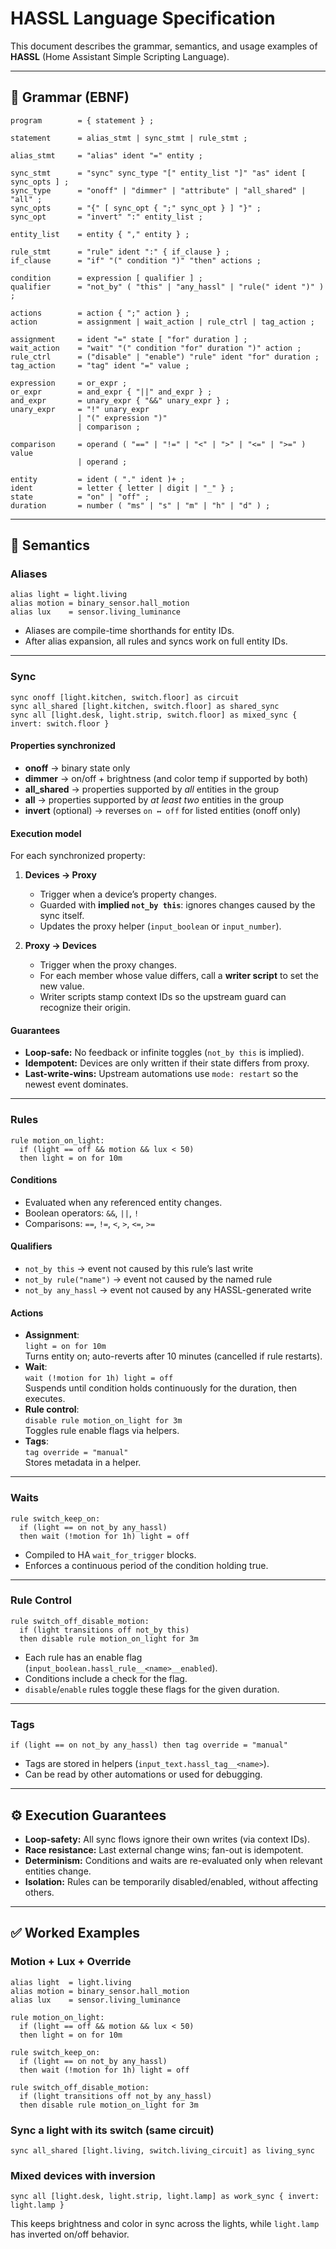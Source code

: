 # HASSL Language Specification

This document describes the grammar, semantics, and usage examples of **HASSL** (Home Assistant Simple Scripting Language).

---

## 📐 Grammar (EBNF)

```ebnf
program        = { statement } ;

statement      = alias_stmt | sync_stmt | rule_stmt ;

alias_stmt     = "alias" ident "=" entity ;

sync_stmt      = "sync" sync_type "[" entity_list "]" "as" ident [ sync_opts ] ;
sync_type      = "onoff" | "dimmer" | "attribute" | "all_shared" | "all" ;
sync_opts      = "{" [ sync_opt { ";" sync_opt } ] "}" ;
sync_opt       = "invert" ":" entity_list ;

entity_list    = entity { "," entity } ;

rule_stmt      = "rule" ident ":" { if_clause } ;
if_clause      = "if" "(" condition ")" "then" actions ;

condition      = expression [ qualifier ] ;
qualifier      = "not_by" ( "this" | "any_hassl" | "rule(" ident ")" ) ;

actions        = action { ";" action } ;
action         = assignment | wait_action | rule_ctrl | tag_action ;

assignment     = ident "=" state [ "for" duration ] ;
wait_action    = "wait" "(" condition "for" duration ")" action ;
rule_ctrl      = ("disable" | "enable") "rule" ident "for" duration ;
tag_action     = "tag" ident "=" value ;

expression     = or_expr ;
or_expr        = and_expr { "||" and_expr } ;
and_expr       = unary_expr { "&&" unary_expr } ;
unary_expr     = "!" unary_expr
               | "(" expression ")"
               | comparison ;

comparison     = operand ( "==" | "!=" | "<" | ">" | "<=" | ">=" ) value
               | operand ;

entity         = ident ( "." ident )+ ;
ident          = letter { letter | digit | "_" } ;
state          = "on" | "off" ;
duration       = number ( "ms" | "s" | "m" | "h" | "d" ) ;
```

---

## 🔧 Semantics

### Aliases

```hassl
alias light = light.living
alias motion = binary_sensor.hall_motion
alias lux    = sensor.living_luminance
```

- Aliases are compile-time shorthands for entity IDs.
- After alias expansion, all rules and syncs work on full entity IDs.

---

### Sync

```hassl
sync onoff [light.kitchen, switch.floor] as circuit
sync all_shared [light.kitchen, switch.floor] as shared_sync
sync all [light.desk, light.strip, switch.floor] as mixed_sync { invert: switch.floor }
```

#### Properties synchronized
- **onoff** → binary state only  
- **dimmer** → on/off + brightness (and color temp if supported by both)  
- **all_shared** → properties supported by *all* entities in the group  
- **all** → properties supported by *at least two* entities in the group  
- **invert** (optional) → reverses `on ↔ off` for listed entities (onoff only)

#### Execution model
For each synchronized property:
1. **Devices → Proxy**
   - Trigger when a device’s property changes.
   - Guarded with **implied `not_by this`**: ignores changes caused by the sync itself.
   - Updates the proxy helper (`input_boolean` or `input_number`).

2. **Proxy → Devices**
   - Trigger when the proxy changes.
   - For each member whose value differs, call a **writer script** to set the new value.
   - Writer scripts stamp context IDs so the upstream guard can recognize their origin.

#### Guarantees
- **Loop-safe:** No feedback or infinite toggles (`not_by this` is implied).
- **Idempotent:** Devices are only written if their state differs from proxy.
- **Last-write-wins:** Upstream automations use `mode: restart` so the newest event dominates.

---

### Rules

```hassl
rule motion_on_light:
  if (light == off && motion && lux < 50)
  then light = on for 10m
```

#### Conditions
- Evaluated when any referenced entity changes.
- Boolean operators: `&&`, `||`, `!`
- Comparisons: `==`, `!=`, `<`, `>`, `<=`, `>=`

#### Qualifiers
- `not_by this` → event not caused by this rule’s last write  
- `not_by rule("name")` → event not caused by the named rule  
- `not_by any_hassl` → event not caused by any HASSL-generated write  

#### Actions
- **Assignment**:  
  `light = on for 10m`  
  Turns entity on; auto-reverts after 10 minutes (cancelled if rule restarts).
- **Wait**:  
  `wait (!motion for 1h) light = off`  
  Suspends until condition holds continuously for the duration, then executes.
- **Rule control**:  
  `disable rule motion_on_light for 3m`  
  Toggles rule enable flags via helpers.
- **Tags**:  
  `tag override = "manual"`  
  Stores metadata in a helper.

---

### Waits

```hassl
rule switch_keep_on:
  if (light == on not_by any_hassl)
  then wait (!motion for 1h) light = off
```

- Compiled to HA `wait_for_trigger` blocks.
- Enforces a continuous period of the condition holding true.

---

### Rule Control

```hassl
rule switch_off_disable_motion:
  if (light transitions off not_by this)
  then disable rule motion_on_light for 3m
```

- Each rule has an enable flag (`input_boolean.hassl_rule__<name>__enabled`).
- Conditions include a check for the flag.
- `disable`/`enable` rules toggle these flags for the given duration.

---

### Tags

```hassl
if (light == on not_by any_hassl) then tag override = "manual"
```

- Tags are stored in helpers (`input_text.hassl_tag__<name>`).
- Can be read by other automations or used for debugging.

---

## ⚙️ Execution Guarantees

- **Loop-safety:** All sync flows ignore their own writes (via context IDs).  
- **Race resistance:** Last external change wins; fan-out is idempotent.  
- **Determinism:** Conditions and waits are re-evaluated only when relevant entities change.  
- **Isolation:** Rules can be temporarily disabled/enabled, without affecting others.

---

## ✅ Worked Examples

### Motion + Lux + Override

```hassl
alias light  = light.living
alias motion = binary_sensor.hall_motion
alias lux    = sensor.living_luminance

rule motion_on_light:
  if (light == off && motion && lux < 50)
  then light = on for 10m

rule switch_keep_on:
  if (light == on not_by any_hassl)
  then wait (!motion for 1h) light = off

rule switch_off_disable_motion:
  if (light transitions off not_by any_hassl)
  then disable rule motion_on_light for 3m
```

### Sync a light with its switch (same circuit)

```hassl
sync all_shared [light.living, switch.living_circuit] as living_sync
```

### Mixed devices with inversion

```hassl
sync all [light.desk, light.strip, light.lamp] as work_sync { invert: light.lamp }
```

This keeps brightness and color in sync across the lights, while `light.lamp` has inverted on/off behavior.
